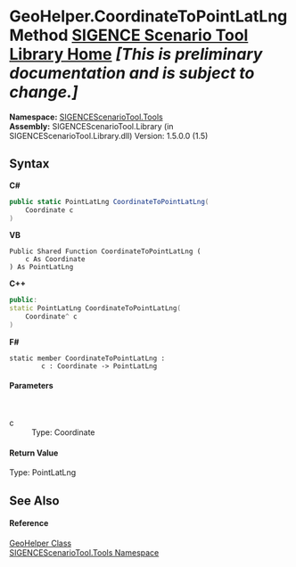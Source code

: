 # GeoHelper.CoordinateToPointLatLng Method <a href="https://github.com/ObiWanLansi/SIGENCE-Scenario-Tool">SIGENCE Scenario Tool Library Home</a> _**\[This is preliminary documentation and is subject to change.\]**_



**Namespace:**&nbsp;<a href="ed07aae6-c2f9-b6d8-effe-51b38a92d007.md">SIGENCEScenarioTool.Tools</a><br />**Assembly:**&nbsp;SIGENCEScenarioTool.Library (in SIGENCEScenarioTool.Library.dll) Version: 1.5.0.0 (1.5)

## Syntax

**C#**<br />
``` C#
public static PointLatLng CoordinateToPointLatLng(
	Coordinate c
)
```

**VB**<br />
``` VB
Public Shared Function CoordinateToPointLatLng ( 
	c As Coordinate
) As PointLatLng
```

**C++**<br />
``` C++
public:
static PointLatLng CoordinateToPointLatLng(
	Coordinate^ c
)
```

**F#**<br />
``` F#
static member CoordinateToPointLatLng : 
        c : Coordinate -> PointLatLng 

```


#### Parameters
&nbsp;<dl><dt>c</dt><dd>Type: Coordinate<br /></dd></dl>

#### Return Value
Type: PointLatLng<br />

## See Also


#### Reference
<a href="fbd9ab62-c447-71b4-1627-83122ba2fbdf.md">GeoHelper Class</a><br /><a href="ed07aae6-c2f9-b6d8-effe-51b38a92d007.md">SIGENCEScenarioTool.Tools Namespace</a><br />